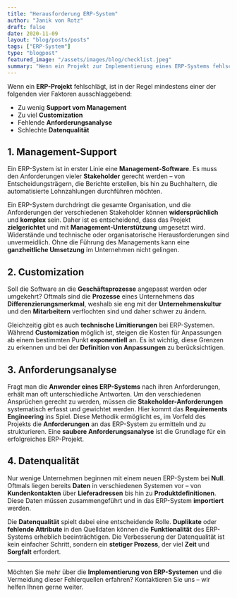 ```yaml
---
title: "Herausforderung ERP-System"
author: "Janik von Rotz"
draft: false
date: 2020-11-09
layout: "blog/posts/posts"
tags: ["ERP-System"]
type: "blogpost"
featured_image: "/assets/images/blog/checklist.jpeg"
summary: "Wenn ein Projekt zur Implementierung eines ERP-Systems fehlschlägt, hat bestimmt mindestens einer der folgenden vier Faktoren dazu beigetragen:  Zu wenig Support vom Management Zu viel Customization F..."
---
```


Wenn ein **ERP-Projekt** fehlschlägt, ist in der Regel mindestens einer der folgenden vier Faktoren ausschlaggebend:

- Zu wenig **Support vom Management**
- Zu viel **Customization**
- Fehlende **Anforderungsanalyse**
- Schlechte **Datenqualität**

## 1. Management-Support

Ein ERP-System ist in erster Linie eine **Management-Software**. Es muss den Anforderungen vieler **Stakeholder** gerecht werden – von Entscheidungsträgern, die Berichte erstellen, bis hin zu Buchhaltern, die automatisierte Lohnzahlungen durchführen möchten.

Ein ERP-System durchdringt die gesamte Organisation, und die Anforderungen der verschiedenen Stakeholder können **widersprüchlich** und **komplex** sein. Daher ist es entscheidend, dass das Projekt **zielgerichtet** und mit **Management-Unterstützung** umgesetzt wird. Widerstände und technische oder organisatorische Herausforderungen sind unvermeidlich. Ohne die Führung des Managements kann eine **ganzheitliche Umsetzung** im Unternehmen nicht gelingen.

## 2. Customization

Soll die Software an die **Geschäftsprozesse** angepasst werden oder umgekehrt? Oftmals sind die **Prozesse** eines Unternehmens das **Differenzierungsmerkmal**, weshalb sie eng mit der **Unternehmenskultur** und den **Mitarbeitern** verflochten sind und daher schwer zu ändern.

Gleichzeitig gibt es auch **technische Limitierungen** bei ERP-Systemen. Während **Customization** möglich ist, steigen die Kosten für Anpassungen ab einem bestimmten Punkt **exponentiell** an. Es ist wichtig, diese Grenzen zu erkennen und bei der **Definition von Anpassungen** zu berücksichtigen.

## 3. Anforderungsanalyse

Fragt man die **Anwender eines ERP-Systems** nach ihren Anforderungen, erhält man oft unterschiedliche Antworten. Um den verschiedenen Ansprüchen gerecht zu werden, müssen die **Stakeholder-Anforderungen** systematisch erfasst und gewichtet werden. Hier kommt das **Requirements Engineering** ins Spiel. Diese Methodik ermöglicht es, im Vorfeld des Projekts die **Anforderungen** an das ERP-System zu ermitteln und zu strukturieren. Eine **saubere Anforderungsanalyse** ist die Grundlage für ein erfolgreiches ERP-Projekt.

## 4. Datenqualität

Nur wenige Unternehmen beginnen mit einem neuen ERP-System bei **Null**. Oftmals liegen bereits **Daten** in verschiedenen Systemen vor – von **Kundenkontakten** über **Lieferadressen** bis hin zu **Produktdefinitionen**. Diese Daten müssen zusammengeführt und in das ERP-System **importiert** werden.

Die **Datenqualität** spielt dabei eine entscheidende Rolle. **Duplikate** oder **fehlende Attribute** in den Quelldaten können die **Funktionalität** des ERP-Systems erheblich beeinträchtigen. Die Verbesserung der Datenqualität ist kein einfacher Schritt, sondern ein **stetiger Prozess**, der viel **Zeit** und **Sorgfalt** erfordert.

---

Möchten Sie mehr über die **Implementierung von ERP-Systemen** und die Vermeidung dieser Fehlerquellen erfahren? Kontaktieren Sie uns – wir helfen Ihnen gerne weiter.
